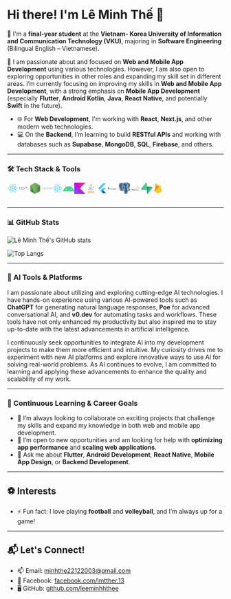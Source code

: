 
# Hi there! I'm **Lê Minh Thế** 👋

🔭 I'm a **final-year student** at the **Vietnam- Korea University of Information and Communication Technology (VKU)**, majoring in **Software Engineering** (Bilingual English – Vietnamese).

🌱 I am passionate about and focused on **Web and Mobile App Development** using various technologies. However, I am also open to exploring opportunities in other roles and expanding my skill set in different areas. I’m currently focusing on improving my skills in **Web and Mobile App Development**, with a strong emphasis on **Mobile App Development** (especially **Flutter**, **Android Kotlin**, **Java**, **React Native**, and potentially **Swift** in the future).  
- 🌐 For **Web Development**, I'm working with **React**, **Next.js**, and other modern web technologies.  
- 💻 On the **Backend**, I’m learning to build **RESTful APIs** and working with databases such as **Supabase**, **MongoDB**, **SQL**, **Firebase**, and others.  
---

### 🛠️ Tech Stack & Tools

<img align="left" alt="React" width="26px" src="https://raw.githubusercontent.com/github/explore/master/topics/react/react.png" />
<img align="left" alt="Next.js" width="26px" src="https://raw.githubusercontent.com/github/explore/master/topics/nextjs/nextjs.png" />
<img align="left" alt="Node.js" width="26px" src="https://raw.githubusercontent.com/github/explore/master/topics/nodejs/nodejs.png" />
<img align="left" alt="Express" width="26px" src="https://raw.githubusercontent.com/github/explore/master/topics/express/express.png" />
<img align="left" alt="React Native" width="26px" src="https://raw.githubusercontent.com/github/explore/master/topics/react-native/react-native.png" />
<img align="left" alt="Android" width="26px" src="https://raw.githubusercontent.com/github/explore/master/topics/android/android.png" />
<img align="left" alt="Kotlin" width="26px" src="https://raw.githubusercontent.com/github/explore/master/topics/kotlin/kotlin.png" />
<img align="left" alt="Java" width="26px" src="https://raw.githubusercontent.com/github/explore/master/topics/java/java.png" />
<img align="left" alt="Flutter" width="26px" src="https://raw.githubusercontent.com/github/explore/master/topics/flutter/flutter.png" />
<img align="left" alt="MongoDB" width="26px" src="https://raw.githubusercontent.com/github/explore/master/topics/mongodb/mongodb.png" />
<img align="left" alt="PostgreSQL" width="26px" src="https://raw.githubusercontent.com/github/explore/master/topics/postgresql/postgresql.png" />
<img align="left" alt="SQL" width="26px" src="https://raw.githubusercontent.com/github/explore/master/topics/mysql/mysql.png" />
<img align="left" alt="supabase" width="26px" src="https://raw.githubusercontent.com/github/explore/master/topics/supabase/supabase.png" />
<img align="left" alt="firebase" width="26px" src="https://raw.githubusercontent.com/github/explore/master/topics/firebase/firebase.png" />
<br clear="all" /><br />

---

### 📊 GitHub Stats

![Lê Minh Thế's GitHub stats](https://github-readme-stats.vercel.app/api?username=leeminhhthee&show_icons=true&theme=radical)

![Top Langs](https://github-readme-stats.vercel.app/api/top-langs/?username=leeminhhthee&layout=compact)

---

### 🤖 AI Tools & Platforms

I am passionate about utilizing and exploring cutting-edge AI technologies. I have hands-on experience using various AI-powered tools such as **ChatGPT** for generating natural language responses, **Poe** for advanced conversational AI, and **v0.dev** for automating tasks and workflows. These tools have not only enhanced my productivity but also inspired me to stay up-to-date with the latest advancements in artificial intelligence.

I continuously seek opportunities to integrate AI into my development projects to make them more efficient and intuitive. My curiosity drives me to experiment with new AI platforms and explore innovative ways to use AI for solving real-world problems. As AI continues to evolve, I am committed to learning and applying these advancements to enhance the quality and scalability of my work.

---

### 🚀 Continuous Learning & Career Goals

- 👯 I’m always looking to collaborate on exciting projects that challenge my skills and expand my knowledge in both web and mobile app development.
- 🤔 I’m open to new opportunities and am looking for help with **optimizing app performance** and **scaling web applications**.
- 💬 Ask me about **Flutter**, **Android Development**, **React Native**, **Mobile App Design**, or **Backend Development**.

---

## ⚽️ Interests

-  ⚡ Fun fact: I love playing **football** and **volleyball**, and I’m always up for a game!

---

## 📬 Let's Connect!

- 📫 Email: [minhthe22122003@gmail.com](mailto:minhthe22122003@gmail.com)
- 🔗 Facebook: [facebook.com/lmtther.13](https://www.facebook.com/lmtther.13)
- 🖥️ GitHub: [github.com/leeminhhthee](https://github.com/leeminhhthee)

